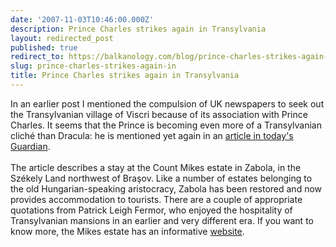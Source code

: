 ```yaml
---
date: '2007-11-03T10:46:00.000Z'
description: Prince Charles strikes again in Transylvania
layout: redirected_post
published: true
redirect_to: https://balkanology.com/blog/prince-charles-strikes-again-in/
slug: prince-charles-strikes-again-in
title: Prince Charles strikes again in Transylvania
---
```


In an earlier post I mentioned the compulsion of UK newspapers to seek out the Transylvanian village of Viscri because of its association with Prince Charles. It seems that the Prince is becoming even more of a Transylvanian cliché than Dracula: he is mentioned yet again in an <a href="http://www.guardian.co.uk/travel/2007/nov/03/romania.shortbreaks">article in today's Guardian</a>.<br /><br />The article describes a stay at the Count Mikes estate in Zabola, in the Székely Land northwest of Bra&#x15f;ov. Like a number of estates belonging to the old Hungarian-speaking aristocracy, Zabola has been restored and now provides accommodation to tourists. There are a couple of appropriate quotations from Patrick Leigh Fermor, who enjoyed the hospitality of Transylvanian mansions in an earlier and very different era. If you want to know more, the Mikes estate has an informative <a href="http://www.zabola.com/">website</a>.